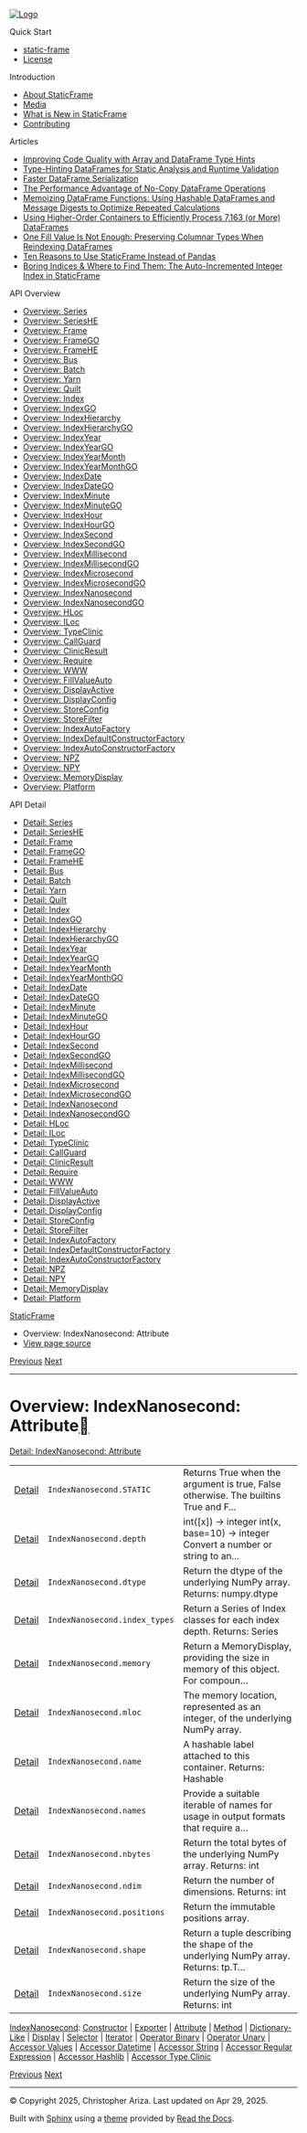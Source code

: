 [![Logo](../_static/sf-logo-web_icon-small.png)](../index.md)

Quick Start

* [static-frame](../readme.md)
* [License](../license.md)

Introduction

* [About StaticFrame](../intro.md)
* [Media](../intro.html#media)
* [What is New in StaticFrame](../new.md)
* [Contributing](../contributing.md)

Articles

* [Improving Code Quality with Array and DataFrame Type Hints](../articles/guard.md)
* [Type-Hinting DataFrames for Static Analysis and Runtime Validation](../articles/ftyping.md)
* [Faster DataFrame Serialization](../articles/serialize.md)
* [The Performance Advantage of No-Copy DataFrame Operations](../articles/no_copy.md)
* [Memoizing DataFrame Functions: Using Hashable DataFrames and Message Digests to Optimize Repeated Calculations](../articles/hash.md)
* [Using Higher-Order Containers to Efficiently Process 7,163 (or More) DataFrames](../articles/uhoc.md)
* [One Fill Value Is Not Enough: Preserving Columnar Types When Reindexing DataFrames](../articles/fill_value.md)
* [Ten Reasons to Use StaticFrame Instead of Pandas](../articles/upgrade.md)
* [Boring Indices & Where to Find Them: The Auto-Incremented Integer Index in StaticFrame](../articles/aiii.md)

API Overview

* [Overview: Series](series.md)
* [Overview: SeriesHE](series_he.md)
* [Overview: Frame](frame.md)
* [Overview: FrameGO](frame_go.md)
* [Overview: FrameHE](frame_he.md)
* [Overview: Bus](bus.md)
* [Overview: Batch](batch.md)
* [Overview: Yarn](yarn.md)
* [Overview: Quilt](quilt.md)
* [Overview: Index](index.md)
* [Overview: IndexGO](index_go.md)
* [Overview: IndexHierarchy](index_hierarchy.md)
* [Overview: IndexHierarchyGO](index_hierarchy_go.md)
* [Overview: IndexYear](index_year.md)
* [Overview: IndexYearGO](index_year_go.md)
* [Overview: IndexYearMonth](index_year_month.md)
* [Overview: IndexYearMonthGO](index_year_month_go.md)
* [Overview: IndexDate](index_date.md)
* [Overview: IndexDateGO](index_date_go.md)
* [Overview: IndexMinute](index_minute.md)
* [Overview: IndexMinuteGO](index_minute_go.md)
* [Overview: IndexHour](index_hour.md)
* [Overview: IndexHourGO](index_hour_go.md)
* [Overview: IndexSecond](index_second.md)
* [Overview: IndexSecondGO](index_second_go.md)
* [Overview: IndexMillisecond](index_millisecond.md)
* [Overview: IndexMillisecondGO](index_millisecond_go.md)
* [Overview: IndexMicrosecond](index_microsecond.md)
* [Overview: IndexMicrosecondGO](index_microsecond_go.md)
* [Overview: IndexNanosecond](index_nanosecond.md)
* [Overview: IndexNanosecondGO](index_nanosecond_go.md)
* [Overview: HLoc](hloc.md)
* [Overview: ILoc](iloc.md)
* [Overview: TypeClinic](type_clinic.md)
* [Overview: CallGuard](call_guard.md)
* [Overview: ClinicResult](clinic_result.md)
* [Overview: Require](require.md)
* [Overview: WWW](www.md)
* [Overview: FillValueAuto](fill_value_auto.md)
* [Overview: DisplayActive](display_active.md)
* [Overview: DisplayConfig](display_config.md)
* [Overview: StoreConfig](store_config.md)
* [Overview: StoreFilter](store_filter.md)
* [Overview: IndexAutoFactory](index_auto_factory.md)
* [Overview: IndexDefaultConstructorFactory](index_default_constructor_factory.md)
* [Overview: IndexAutoConstructorFactory](index_auto_constructor_factory.md)
* [Overview: NPZ](npz.md)
* [Overview: NPY](npy.md)
* [Overview: MemoryDisplay](memory_display.md)
* [Overview: Platform](platform.md)

API Detail

* [Detail: Series](../api_detail/series.md)
* [Detail: SeriesHE](../api_detail/series_he.md)
* [Detail: Frame](../api_detail/frame.md)
* [Detail: FrameGO](../api_detail/frame_go.md)
* [Detail: FrameHE](../api_detail/frame_he.md)
* [Detail: Bus](../api_detail/bus.md)
* [Detail: Batch](../api_detail/batch.md)
* [Detail: Yarn](../api_detail/yarn.md)
* [Detail: Quilt](../api_detail/quilt.md)
* [Detail: Index](../api_detail/index.md)
* [Detail: IndexGO](../api_detail/index_go.md)
* [Detail: IndexHierarchy](../api_detail/index_hierarchy.md)
* [Detail: IndexHierarchyGO](../api_detail/index_hierarchy_go.md)
* [Detail: IndexYear](../api_detail/index_year.md)
* [Detail: IndexYearGO](../api_detail/index_year_go.md)
* [Detail: IndexYearMonth](../api_detail/index_year_month.md)
* [Detail: IndexYearMonthGO](../api_detail/index_year_month_go.md)
* [Detail: IndexDate](../api_detail/index_date.md)
* [Detail: IndexDateGO](../api_detail/index_date_go.md)
* [Detail: IndexMinute](../api_detail/index_minute.md)
* [Detail: IndexMinuteGO](../api_detail/index_minute_go.md)
* [Detail: IndexHour](../api_detail/index_hour.md)
* [Detail: IndexHourGO](../api_detail/index_hour_go.md)
* [Detail: IndexSecond](../api_detail/index_second.md)
* [Detail: IndexSecondGO](../api_detail/index_second_go.md)
* [Detail: IndexMillisecond](../api_detail/index_millisecond.md)
* [Detail: IndexMillisecondGO](../api_detail/index_millisecond_go.md)
* [Detail: IndexMicrosecond](../api_detail/index_microsecond.md)
* [Detail: IndexMicrosecondGO](../api_detail/index_microsecond_go.md)
* [Detail: IndexNanosecond](../api_detail/index_nanosecond.md)
* [Detail: IndexNanosecondGO](../api_detail/index_nanosecond_go.md)
* [Detail: HLoc](../api_detail/hloc.md)
* [Detail: ILoc](../api_detail/iloc.md)
* [Detail: TypeClinic](../api_detail/type_clinic.md)
* [Detail: CallGuard](../api_detail/call_guard.md)
* [Detail: ClinicResult](../api_detail/clinic_result.md)
* [Detail: Require](../api_detail/require.md)
* [Detail: WWW](../api_detail/www.md)
* [Detail: FillValueAuto](../api_detail/fill_value_auto.md)
* [Detail: DisplayActive](../api_detail/display_active.md)
* [Detail: DisplayConfig](../api_detail/display_config.md)
* [Detail: StoreConfig](../api_detail/store_config.md)
* [Detail: StoreFilter](../api_detail/store_filter.md)
* [Detail: IndexAutoFactory](../api_detail/index_auto_factory.md)
* [Detail: IndexDefaultConstructorFactory](../api_detail/index_default_constructor_factory.md)
* [Detail: IndexAutoConstructorFactory](../api_detail/index_auto_constructor_factory.md)
* [Detail: NPZ](../api_detail/npz.md)
* [Detail: NPY](../api_detail/npy.md)
* [Detail: MemoryDisplay](../api_detail/memory_display.md)
* [Detail: Platform](../api_detail/platform.md)

[StaticFrame](../index.md)

* Overview: IndexNanosecond: Attribute
* [View page source](../_sources/api_overview/index_nanosecond-attribute.rst.txt)

[Previous](index_nanosecond-exporter.html "Overview: IndexNanosecond: Exporter")
[Next](index_nanosecond-method.html "Overview: IndexNanosecond: Method")

---

# Overview: IndexNanosecond: Attribute[](#overview-indexnanosecond-attribute "Link to this heading")

[Detail: IndexNanosecond: Attribute](../api_detail/index_nanosecond-attribute.html#api-detail-indexnanosecond-attribute)

|  |  |  |
| --- | --- | --- |
| [Detail](../api_detail/index_nanosecond-attribute.html#api-sig-indexnanosecond-static) | `IndexNanosecond.STATIC` | Returns True when the argument is true, False otherwise. The builtins True and F… |
| [Detail](../api_detail/index_nanosecond-attribute.html#api-sig-indexnanosecond-depth) | `IndexNanosecond.depth` | int([x]) -> integer int(x, base=10) -> integer Convert a number or string to an… |
| [Detail](../api_detail/index_nanosecond-attribute.html#api-sig-indexnanosecond-dtype) | `IndexNanosecond.dtype` | Return the dtype of the underlying NumPy array. Returns: numpy.dtype |
| [Detail](../api_detail/index_nanosecond-attribute.html#api-sig-indexnanosecond-index-types) | `IndexNanosecond.index_types` | Return a Series of Index classes for each index depth. Returns: Series |
| [Detail](../api_detail/index_nanosecond-attribute.html#api-sig-indexnanosecond-memory) | `IndexNanosecond.memory` | Return a MemoryDisplay, providing the size in memory of this object. For compoun… |
| [Detail](../api_detail/index_nanosecond-attribute.html#api-sig-indexnanosecond-mloc) | `IndexNanosecond.mloc` | The memory location, represented as an integer, of the underlying NumPy array. |
| [Detail](../api_detail/index_nanosecond-attribute.html#api-sig-indexnanosecond-name) | `IndexNanosecond.name` | A hashable label attached to this container. Returns: Hashable |
| [Detail](../api_detail/index_nanosecond-attribute.html#api-sig-indexnanosecond-names) | `IndexNanosecond.names` | Provide a suitable iterable of names for usage in output formats that require a… |
| [Detail](../api_detail/index_nanosecond-attribute.html#api-sig-indexnanosecond-nbytes) | `IndexNanosecond.nbytes` | Return the total bytes of the underlying NumPy array. Returns: int |
| [Detail](../api_detail/index_nanosecond-attribute.html#api-sig-indexnanosecond-ndim) | `IndexNanosecond.ndim` | Return the number of dimensions. Returns: int |
| [Detail](../api_detail/index_nanosecond-attribute.html#api-sig-indexnanosecond-positions) | `IndexNanosecond.positions` | Return the immutable positions array. |
| [Detail](../api_detail/index_nanosecond-attribute.html#api-sig-indexnanosecond-shape) | `IndexNanosecond.shape` | Return a tuple describing the shape of the underlying NumPy array. Returns: tp.T… |
| [Detail](../api_detail/index_nanosecond-attribute.html#api-sig-indexnanosecond-size) | `IndexNanosecond.size` | Return the size of the underlying NumPy array. Returns: int |

[IndexNanosecond](index_nanosecond.html#api-overview-indexnanosecond): [Constructor](index_nanosecond-constructor.html#api-overview-indexnanosecond-constructor) | [Exporter](index_nanosecond-exporter.html#api-overview-indexnanosecond-exporter) | [Attribute](#api-overview-indexnanosecond-attribute) | [Method](index_nanosecond-method.html#api-overview-indexnanosecond-method) | [Dictionary-Like](index_nanosecond-dictionary_like.html#api-overview-indexnanosecond-dictionary-like) | [Display](index_nanosecond-display.html#api-overview-indexnanosecond-display) | [Selector](index_nanosecond-selector.html#api-overview-indexnanosecond-selector) | [Iterator](index_nanosecond-iterator.html#api-overview-indexnanosecond-iterator) | [Operator Binary](index_nanosecond-operator_binary.html#api-overview-indexnanosecond-operator-binary) | [Operator Unary](index_nanosecond-operator_unary.html#api-overview-indexnanosecond-operator-unary) | [Accessor Values](index_nanosecond-accessor_values.html#api-overview-indexnanosecond-accessor-values) | [Accessor Datetime](index_nanosecond-accessor_datetime.html#api-overview-indexnanosecond-accessor-datetime) | [Accessor String](index_nanosecond-accessor_string.html#api-overview-indexnanosecond-accessor-string) | [Accessor Regular Expression](index_nanosecond-accessor_regular_expression.html#api-overview-indexnanosecond-accessor-regular-expression) | [Accessor Hashlib](index_nanosecond-accessor_hashlib.html#api-overview-indexnanosecond-accessor-hashlib) | [Accessor Type Clinic](index_nanosecond-accessor_type_clinic.html#api-overview-indexnanosecond-accessor-type-clinic)

[Previous](index_nanosecond-exporter.html "Overview: IndexNanosecond: Exporter")
[Next](index_nanosecond-method.html "Overview: IndexNanosecond: Method")

---

© Copyright 2025, Christopher Ariza.
Last updated on Apr 29, 2025.

Built with [Sphinx](https://www.sphinx-doc.org/) using a
[theme](https://github.com/readthedocs/sphinx_rtd_theme)
provided by [Read the Docs](https://readthedocs.org).